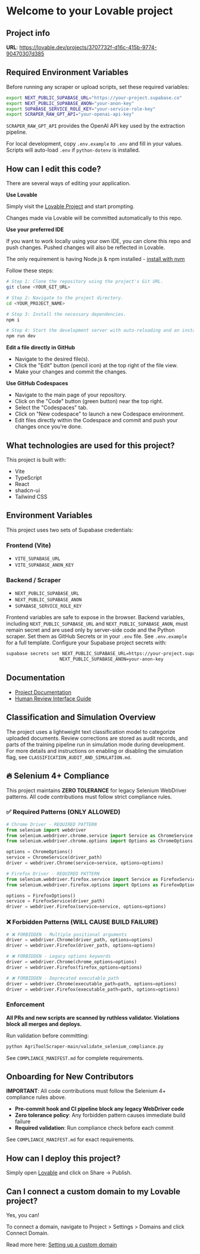 # Welcome to your Lovable project

## Project info

**URL**: https://lovable.dev/projects/3707732f-d16c-415b-9774-90470307d385

## Required Environment Variables

Before running any scraper or upload scripts, set these required variables:

```bash
export NEXT_PUBLIC_SUPABASE_URL="https://your-project.supabase.co"
export NEXT_PUBLIC_SUPABASE_ANON="your-anon-key"
export SUPABASE_SERVICE_ROLE_KEY="your-service-role-key"
export SCRAPER_RAW_GPT_API="your-openai-api-key"
```

`SCRAPER_RAW_GPT_API` provides the OpenAI API key used by the extraction pipeline.

For local development, copy `.env.example` to `.env` and fill in your values. Scripts will auto-load `.env` if `python-dotenv` is installed.

## How can I edit this code?

There are several ways of editing your application.

**Use Lovable**

Simply visit the [Lovable Project](https://lovable.dev/projects/3707732f-d16c-415b-9774-90470307d385) and start prompting.

Changes made via Lovable will be committed automatically to this repo.

**Use your preferred IDE**

If you want to work locally using your own IDE, you can clone this repo and push changes. Pushed changes will also be reflected in Lovable.

The only requirement is having Node.js & npm installed - [install with nvm](https://github.com/nvm-sh/nvm#installing-and-updating)

Follow these steps:

```sh
# Step 1: Clone the repository using the project's Git URL.
git clone <YOUR_GIT_URL>

# Step 2: Navigate to the project directory.
cd <YOUR_PROJECT_NAME>

# Step 3: Install the necessary dependencies.
npm i

# Step 4: Start the development server with auto-reloading and an instant preview.
npm run dev
```

**Edit a file directly in GitHub**

- Navigate to the desired file(s).
- Click the "Edit" button (pencil icon) at the top right of the file view.
- Make your changes and commit the changes.

**Use GitHub Codespaces**

- Navigate to the main page of your repository.
- Click on the "Code" button (green button) near the top right.
- Select the "Codespaces" tab.
- Click on "New codespace" to launch a new Codespace environment.
- Edit files directly within the Codespace and commit and push your changes once you're done.

## What technologies are used for this project?

This project is built with:

- Vite
- TypeScript
- React
- shadcn-ui
- Tailwind CSS

## Environment Variables

This project uses two sets of Supabase credentials:

### Frontend (Vite)
- `VITE_SUPABASE_URL`
- `VITE_SUPABASE_ANON_KEY`

### Backend / Scraper
- `NEXT_PUBLIC_SUPABASE_URL`
- `NEXT_PUBLIC_SUPABASE_ANON`
- `SUPABASE_SERVICE_ROLE_KEY`

Frontend variables are safe to expose in the browser. Backend variables, including
`NEXT_PUBLIC_SUPABASE_URL` and `NEXT_PUBLIC_SUPABASE_ANON`, must remain secret and
are used only by server-side code and the Python scraper. Set them as GitHub
Secrets or in your `.env` file.
See `.env.example` for a full template. Configure your Supabase project secrets with:

```bash
supabase secrets set NEXT_PUBLIC_SUPABASE_URL=https://your-project.supabase.co \
                    NEXT_PUBLIC_SUPABASE_ANON=your-anon-key
```

## Documentation

- [Project Documentation](docs/README.md)
- [Human Review Interface Guide](docs/features/human-review.md)

## Classification and Simulation Overview

The project uses a lightweight text classification model to categorize uploaded
documents. Review corrections are stored as audit records, and parts of the
training pipeline run in simulation mode during development. For more details
and instructions on enabling or disabling the simulation flag, see
`CLASSIFICATION_AUDIT_AND_SIMULATION.md`.

## 🔥 Selenium 4+ Compliance

This project maintains **ZERO TOLERANCE** for legacy Selenium WebDriver patterns. All code contributions must follow strict compliance rules.

### ✅ Required Patterns (ONLY ALLOWED)

```python
# Chrome Driver - REQUIRED PATTERN
from selenium import webdriver
from selenium.webdriver.chrome.service import Service as ChromeService
from selenium.webdriver.chrome.options import Options as ChromeOptions

options = ChromeOptions()
service = ChromeService(driver_path)
driver = webdriver.Chrome(service=service, options=options)

# Firefox Driver - REQUIRED PATTERN
from selenium.webdriver.firefox.service import Service as FirefoxService
from selenium.webdriver.firefox.options import Options as FirefoxOptions

options = FirefoxOptions()
service = FirefoxService(driver_path)
driver = webdriver.Firefox(service=service, options=options)
```

### ❌ Forbidden Patterns (WILL CAUSE BUILD FAILURE)

```python
# ❌ FORBIDDEN - Multiple positional arguments
driver = webdriver.Chrome(driver_path, options=options)
driver = webdriver.Firefox(driver_path, options=options)

# ❌ FORBIDDEN - Legacy options keywords
driver = webdriver.Chrome(chrome_options=options)
driver = webdriver.Firefox(firefox_options=options)

# ❌ FORBIDDEN - Deprecated executable_path
driver = webdriver.Chrome(executable_path=path, options=options)
driver = webdriver.Firefox(executable_path=path, options=options)
```

### Enforcement

**All PRs and new scripts are scanned by ruthless validator. Violations block all merges and deploys.**

Run validation before committing:
```bash
python AgriToolScraper-main/validate_selenium_compliance.py
```

See `COMPLIANCE_MANIFEST.md` for complete requirements.

## Onboarding for New Contributors

**IMPORTANT**: All code contributions must follow the Selenium 4+ compliance rules above.

- **Pre-commit hook and CI pipeline block any legacy WebDriver code**
- **Zero tolerance policy**: Any forbidden pattern causes immediate build failure
- **Required validation**: Run compliance check before each commit

See `COMPLIANCE_MANIFEST.md` for exact requirements.

## How can I deploy this project?

Simply open [Lovable](https://lovable.dev/projects/3707732f-d16c-415b-9774-90470307d385) and click on Share -> Publish.

## Can I connect a custom domain to my Lovable project?

Yes, you can!

To connect a domain, navigate to Project > Settings > Domains and click Connect Domain.

Read more here: [Setting up a custom domain](https://docs.lovable.dev/tips-tricks/custom-domain#step-by-step-guide)
